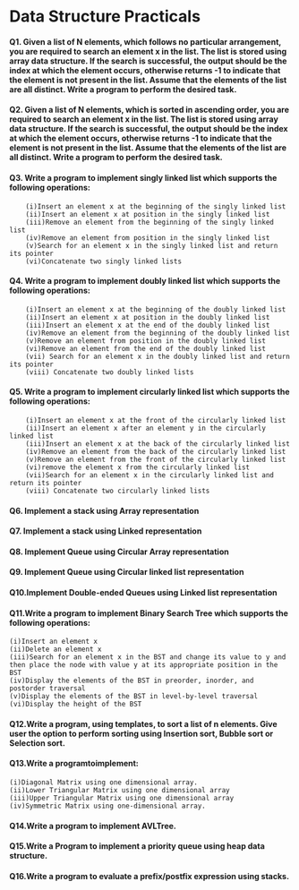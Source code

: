 # Data Structure Practicals

#### Q1. Given a list of N elements, which follows no particular arrangement, you are required to search an element x in the list. The list is stored using array data structure. If the search is successful, the output should be the index at which the element occurs, otherwise returns -1 to indicate that the element is not present in the list. Assume that the elements of the list are all distinct. Write a program to perform the desired task.
#### Q2. Given a list of N elements, which is sorted in ascending order, you are required to search an element x in the list. The list is stored using array data structure. If the search is successful, the output should be the index at which the element occurs, otherwise returns -1 to indicate that the element is not present in the list. Assume that the elements of the list are all distinct. Write a program to perform the desired task.
#### Q3. Write a program to implement singly linked list which supports the following operations: 
        (i)Insert an element x at the beginning of the singly linked list 
        (ii)Insert an element x at position in the singly linked list 
        (iii)Remove an element from the beginning of the singly linked list 
        (iv)Remove an element from position in the singly linked list
        (v)Search for an element x in the singly linked list and return its pointer 
        (vi)Concatenate two singly linked lists
#### Q4. Write a program to implement doubly linked list which supports the following operations: 
        (i)Insert an element x at the beginning of the doubly linked list 
        (ii)Insert an element x at position in the doubly linked list 
        (iii)Insert an element x at the end of the doubly linked list 
        (iv)Remove an element from the beginning of the doubly linked list 
        (v)Remove an element from position in the doubly linked list
        (vi)Remove an element from the end of the doubly linked list 
        (vii) Search for an element x in the doubly linked list and return its pointer 
        (viii) Concatenate two doubly linked lists 
#### Q5. Write a program to implement circularly linked list which supports the following operations: 
        (i)Insert an element x at the front of the circularly linked list 
        (ii)Insert an element x after an element y in the circularly linked list 
        (iii)Insert an element x at the back of the circularly linked list 
        (iv)Remove an element from the back of the circularly linked list 
        (v)Remove an element from the front of the circularly linked list 
        (vi)remove the element x from the circularly linked list 
        (vii)Search for an element x in the circularly linked list and return its pointer 
        (viii) Concatenate two circularly linked lists 
#### Q6. Implement a stack using Array representation
#### Q7. Implement a stack using Linked representation
#### Q8. Implement Queue using Circular Array representation
#### Q9. Implement Queue using Circular linked list representation
#### Q10.Implement Double-ended Queues using Linked list representation
#### Q11.Write a program to implement Binary Search Tree which supports the following operations: 
    (i)Insert an element x 
    (ii)Delete an element x 
    (iii)Search for an element x in the BST and change its value to y and then place the node with value y at its appropriate position in the BST 
    (iv)Display the elements of the BST in preorder, inorder, and postorder traversal 
    (v)Display the elements of the BST in level-by-level traversal 
    (vi)Display the height of the BST 
#### Q12.Write a program, using templates, to sort a list of n elements. Give user the option to perform sorting using Insertion sort, Bubble sort or Selection sort.
#### Q13.Write a programtoimplement: 
    (i)Diagonal Matrix using one dimensional array. 
    (ii)Lower Triangular Matrix using one dimensional array 
    (iii)Upper Triangular Matrix using one dimensional array 
    (iv)Symmetric Matrix using one-dimensional array.
#### Q14.Write a program to implement AVLTree.
#### Q15.Write a Program to implement a priority queue using heap data structure. 
#### Q16.Write a program to evaluate a prefix/postfix expression using stacks.

